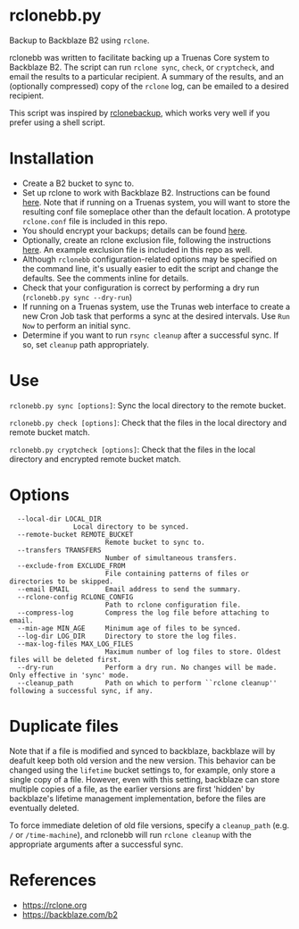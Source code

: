 # rclonebb.py

Backup to Backblaze B2 using ``rclone``.

rclonebb was written to facilitate backing up a Truenas Core system to Backblaze B2.
The script can run ``rclone sync``, ``check``, or ``cryptcheck``, and email the results to a particular recipient.
A summary of the results, and an (optionally compressed) copy of the ``rclone`` log, can be emailed to a desired recipient.

This script was inspired by [rclonebackup](https://github.com/jaburt/rclonebackup), which works very well if you prefer using a shell script.

# Installation

* Create a B2 bucket to sync to.
* Set up rclone to work with Backblaze B2. Instructions can be found [here](https://rclone.org/b2). Note that if running on a Truenas system, you will want to store the resulting conf file someplace other than the default location.  A prototype `rclone.conf` file is included in this repo.
* You should encrypt your backups; details can be found [here](https://rclone.org/crypt).
* Optionally, create an rclone exclusion file, following the instructions [here](https://rclone.org/filtering).  An example exclusion file is included in this repo as well.
* Although `rclonebb` configuration-related options may be specified on the command line, it's usually easier to edit the script
and change the defaults. See the comments inline for details.
* Check that your configuration is correct by performing a dry run (``rclonebb.py sync --dry-run``)
* If running on a Truenas system, use the Trunas web interface to create a new Cron Job task that performs a sync at the desired intervals. Use ``Run Now`` to perform an initial sync.
* Determine if you want to run ``rsync cleanup`` after a successful sync. If so, set ``cleanup`` path appropriately.

# Use

``rclonebb.py sync [options]``: Sync the local directory to the remote bucket.

``rclonebb.py check [options]``: Check that the files in the local directory and remote bucket match.

``rclonebb.py cryptcheck [options]``: Check that the files in the local directory and encrypted remote bucket match.


# Options

```
  --local-dir LOCAL_DIR
  		        Local directory to be synced.
  --remote-bucket REMOTE_BUCKET
                        Remote bucket to sync to.
  --transfers TRANSFERS
                        Number of simultaneous transfers.
  --exclude-from EXCLUDE_FROM
                        File containing patterns of files or directories to be skipped.
  --email EMAIL         Email address to send the summary.
  --rclone-config RCLONE_CONFIG
                        Path to rclone configuration file.
  --compress-log        Compress the log file before attaching to email.
  --min-age MIN_AGE     Minimum age of files to be synced.
  --log-dir LOG_DIR     Directory to store the log files.
  --max-log-files MAX_LOG_FILES
                        Maximum number of log files to store. Oldest files will be deleted first.
  --dry-run             Perform a dry run. No changes will be made. Only effective in 'sync' mode.
  --cleanup_path        Path on which to perform ``rclone cleanup'' following a successful sync, if any.
```

# Duplicate files

Note that if a file is modified and synced to backblaze, backblaze will by deafult keep both old version and the new version. This behavior can be changed using the ``lifetime`` bucket settings to, for example, only store a single copy of a file. However, even with this setting, backblaze can store multiple copies of a file, as the earlier versions are first 'hidden' by backblaze's lifetime management implementation, before the files are eventually deleted.

To force immediate deletion of old file versions, specify a ``cleanup_path`` (e.g. ``/`` or ``/time-machine``), and rclonebb will run ``rclone cleanup`` with the appropriate arguments after a successful sync.

# References
* https://rclone.org
* https://backblaze.com/b2

